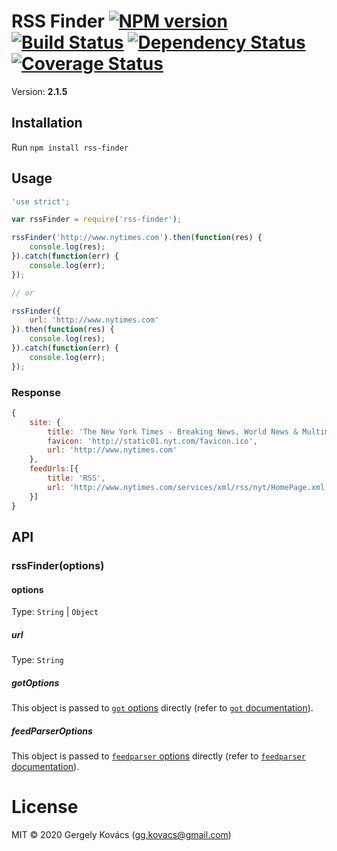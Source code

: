 # RSS Finder [![NPM version][npm-image]][npm-url] [![Build Status][travis-image]][travis-url] [![Dependency Status][daviddm-image]][daviddm-url] [![Coverage Status][coverage-image]][coverage-url]
Version: **2.1.5**

## Installation

Run `npm install rss-finder`

## Usage

```js
'use strict';

var rssFinder = require('rss-finder');

rssFinder('http://www.nytimes.com').then(function(res) {
    console.log(res);
}).catch(function(err) {
    console.log(err);
});

// or

rssFinder({
    url: 'http://www.nytimes.com'
}).then(function(res) {
    console.log(res);
}).catch(function(err) {
    console.log(err);
});
```

### Response
```js
{
    site: {
        title: 'The New York Times - Breaking News, World News & Multimedia',
        favicon: 'http://static01.nyt.com/favicon.ico',
        url: 'http://www.nytimes.com'
    },
    feedUrls:[{
        title: 'RSS',
        url: 'http://www.nytimes.com/services/xml/rss/nyt/HomePage.xml'
    }]
}
```

## API

### rssFinder(options)

#### options
Type: `String` | `Object`

##### url
Type: `String`

##### gotOptions

This object is passed to [`got` options](https://github.com/sindresorhus/got#api) directly (refer to [`got` documentation](https://github.com/sindresorhus/got)).

##### feedParserOptions

This object is passed to [`feedparser` options](https://github.com/danmactough/node-feedparser#options) directly (refer to [`feedparser` documentation](https://github.com/danmactough/node-feedparser)).


# License
MIT © 2020 Gergely Kovács (gg.kovacs@gmail.com)

[npm-image]: https://badge.fury.io/js/rss-finder.svg
[npm-url]: https://npmjs.org/package/rss-finder
[travis-image]: https://travis-ci.com/ggkovacs/rss-finder.svg?branch=master
[travis-url]: https://travis-ci.com/ggkovacs/rss-finder
[daviddm-image]: https://david-dm.org/ggkovacs/rss-finder.svg?theme=shields.io
[daviddm-url]: https://david-dm.org/ggkovacs/rss-finder
[coverage-image]: https://coveralls.io/repos/ggkovacs/rss-finder/badge.svg?service=github&branch=master
[coverage-url]: https://coveralls.io/github/ggkovacs/rss-finder?branch=master
